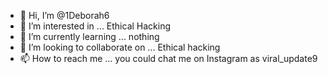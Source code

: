 - 👋 Hi, I’m @1Deborah6
- 👀 I’m interested in ... Ethical Hacking 
- 🌱 I’m currently learning ... nothing 
- 💞️ I’m looking to collaborate on ... Ethical hacking 
- 📫 How to reach me ... you could chat me on Instagram as viral_update9

<!---
1Deborah6/1Deborah6 is a ✨ special ✨ repository because its `README.md` (this file) appears on your GitHub profile.
You can click the Preview link to take a look at your changes.
--->
